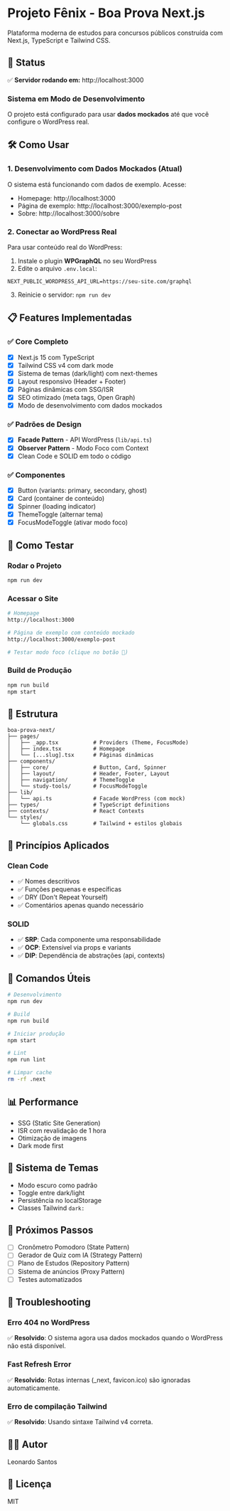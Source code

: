 # Projeto Fênix - Boa Prova Next.js

Plataforma moderna de estudos para concursos públicos construída com Next.js, TypeScript e Tailwind CSS.

## 🚀 Status

✅ **Servidor rodando em:** http://localhost:3000

### Sistema em Modo de Desenvolvimento
O projeto está configurado para usar **dados mockados** até que você configure o WordPress real.

## 🛠️ Como Usar

### 1. Desenvolvimento com Dados Mockados (Atual)

O sistema está funcionando com dados de exemplo. Acesse:
- Homepage: http://localhost:3000
- Página de exemplo: http://localhost:3000/exemplo-post
- Sobre: http://localhost:3000/sobre

### 2. Conectar ao WordPress Real

Para usar conteúdo real do WordPress:

1. Instale o plugin **WPGraphQL** no seu WordPress
2. Edite o arquivo `.env.local`:
```env
NEXT_PUBLIC_WORDPRESS_API_URL=https://seu-site.com/graphql
```
3. Reinicie o servidor: `npm run dev`

## 📋 Features Implementadas

### ✅ Core Completo
- [x] Next.js 15 com TypeScript
- [x] Tailwind CSS v4 com dark mode
- [x] Sistema de temas (dark/light) com next-themes
- [x] Layout responsivo (Header + Footer)
- [x] Páginas dinâmicas com SSG/ISR
- [x] SEO otimizado (meta tags, Open Graph)
- [x] Modo de desenvolvimento com dados mockados

### ✅ Padrões de Design
- [x] **Facade Pattern** - API WordPress (`lib/api.ts`)
- [x] **Observer Pattern** - Modo Foco com Context
- [x] Clean Code e SOLID em todo o código

### ✅ Componentes
- [x] Button (variants: primary, secondary, ghost)
- [x] Card (container de conteúdo)
- [x] Spinner (loading indicator)
- [x] ThemeToggle (alternar tema)
- [x] FocusModeToggle (ativar modo foco)

## 🎯 Como Testar

### Rodar o Projeto
```bash
npm run dev
```

### Acessar o Site
```bash
# Homepage
http://localhost:3000

# Página de exemplo com conteúdo mockado
http://localhost:3000/exemplo-post

# Testar modo foco (clique no botão 🎯)
```

### Build de Produção
```bash
npm run build
npm start
```

## 📁 Estrutura

```
boa-prova-next/
├── pages/
│   ├── _app.tsx           # Providers (Theme, FocusMode)
│   ├── index.tsx          # Homepage
│   └── [...slug].tsx      # Páginas dinâmicas
├── components/
│   ├── core/              # Button, Card, Spinner
│   ├── layout/            # Header, Footer, Layout
│   ├── navigation/        # ThemeToggle
│   └── study-tools/       # FocusModeToggle
├── lib/
│   └── api.ts             # Facade WordPress (com mock)
├── types/                 # TypeScript definitions
├── contexts/              # React Contexts
└── styles/
    └── globals.css        # Tailwind + estilos globais
```

## 🎨 Princípios Aplicados

### Clean Code
- ✅ Nomes descritivos
- ✅ Funções pequenas e específicas
- ✅ DRY (Don't Repeat Yourself)
- ✅ Comentários apenas quando necessário

### SOLID
- ✅ **SRP**: Cada componente uma responsabilidade
- ✅ **OCP**: Extensível via props e variants
- ✅ **DIP**: Dependência de abstrações (api, contexts)

## 🔧 Comandos Úteis

```bash
# Desenvolvimento
npm run dev

# Build
npm run build

# Iniciar produção
npm start

# Lint
npm run lint

# Limpar cache
rm -rf .next
```

## 📊 Performance

- SSG (Static Site Generation)
- ISR com revalidação de 1 hora
- Otimização de imagens
- Dark mode first

## 🌙 Sistema de Temas

- Modo escuro como padrão
- Toggle entre dark/light
- Persistência no localStorage
- Classes Tailwind `dark:`

## 🎯 Próximos Passos

- [ ] Cronômetro Pomodoro (State Pattern)
- [ ] Gerador de Quiz com IA (Strategy Pattern)
- [ ] Plano de Estudos (Repository Pattern)
- [ ] Sistema de anúncios (Proxy Pattern)
- [ ] Testes automatizados

## 🐛 Troubleshooting

### Erro 404 no WordPress
✅ **Resolvido**: O sistema agora usa dados mockados quando o WordPress não está disponível.

### Fast Refresh Error
✅ **Resolvido**: Rotas internas (_next, favicon.ico) são ignoradas automaticamente.

### Erro de compilação Tailwind
✅ **Resolvido**: Usando sintaxe Tailwind v4 correta.

## 👨‍💻 Autor

Leonardo Santos

## 📄 Licença

MIT
